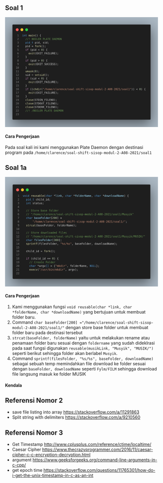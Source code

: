 ## Soal 1
![soal1](./screenshots/soal1a1.png)
#### Cara Pengerjaan
Pada soal kali ini kami menggunakan Plate Daemon dengan destinasi program pada `/home/clarence/soal-shift-sisop-modul-2-A08-2021/soal1`
##  Soal 1a
![soal1a](./screenshots/soal1a2.png)
#### Cara Pengerjaan
1. Kami menggunakan fungsi `void reusable(char *link, char *folderName, char *downloadName)` yang bertujuan untuk membuat folder baru.
2. Command `char baseFolder[200] ="/home/clarence/soal-shift-sisop-modul-2-A08-2021/soal1/"` dengan store base folder untuk membuat folder baru pada destinasi tersebut
3. `strcat(baseFolder, folderName)` yaitu untuk melakukan rename atau penamaan folder baru sesuai dengan `foldername` yang sudah dideklrasi pada saat fungsi digunakan `reusable(musikLink, "Musyik", "MUSIK/")` seperti berikut sehingga folder akan berlabel `Musyik`.
4. Command `sprintf(filesFolder, "%s/%s", baseFolder, downloadName)` sebagai sebuah temp memindahkan file download ke folder sesuai dengan `baseFolder, downloadName` seperti `Fylm/FILM` sehingga download file langsung masuk ke folder MUSIK 
#### Kendala

## Referensi Nomor 2

- save file listing into array https://stackoverflow.com/a/11291863
- Split string with delimiters https://stackoverflow.com/a/9210560

## Referensi Nomor 3

- Get Timestamp http://www.cplusplus.com/reference/ctime/localtime/
- Caesar Cipher https://www.thecrazyprogrammer.com/2016/11/caesar-cipher-c-c-encryption-decryption.html
- argument https://www.geeksforgeeks.org/command-line-arguments-in-c-cpp/
- get epoch time https://stackoverflow.com/questions/11765301/how-do-i-get-the-unix-timestamp-in-c-as-an-int
